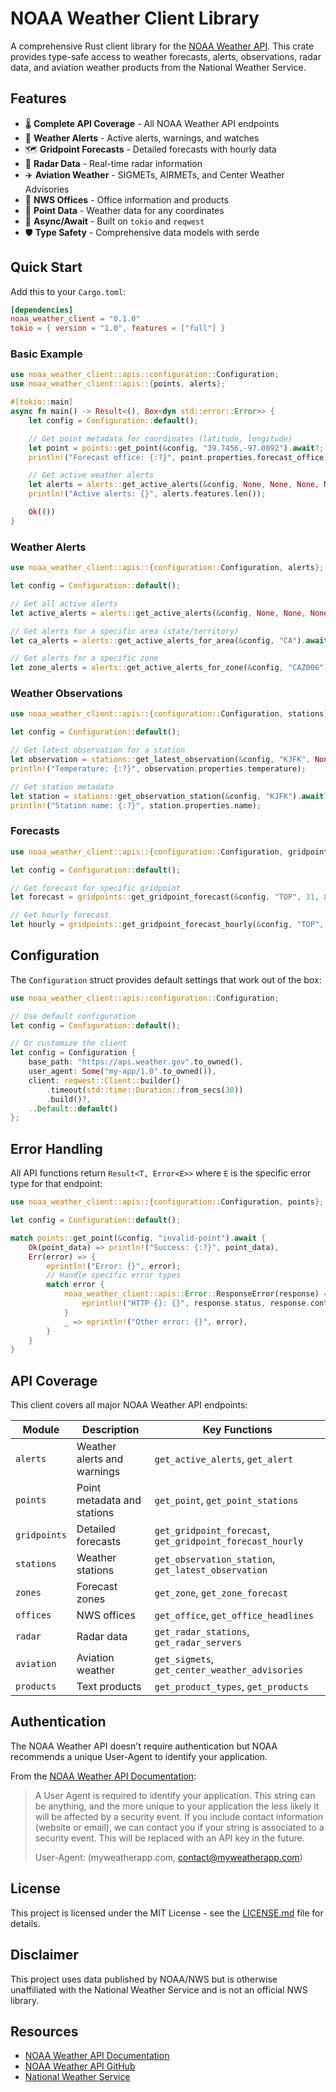 # NOAA Weather Client Library

A comprehensive Rust client library for the [NOAA Weather API](https://www.weather.gov/documentation/services-web-api). This crate provides type-safe access to weather forecasts, alerts, observations, radar data, and aviation weather products from the National Weather Service.

## Features

-   🌡️ **Complete API Coverage** - All NOAA Weather API endpoints
-   🚨 **Weather Alerts** - Active alerts, warnings, and watches
-   🗺️ **Gridpoint Forecasts** - Detailed forecasts with hourly data
-   📡 **Radar Data** - Real-time radar information
-   ✈️ **Aviation Weather** - SIGMETs, AIRMETs, and Center Weather Advisories
-   🏢 **NWS Offices** - Office information and products
-   📍 **Point Data** - Weather data for any coordinates
-   🔄 **Async/Await** - Built on `tokio` and `reqwest`
-   🛡️ **Type Safety** - Comprehensive data models with serde

## Quick Start

Add this to your `Cargo.toml`:

```toml
[dependencies]
noaa_weather_client = "0.1.0"
tokio = { version = "1.0", features = ["full"] }
```

### Basic Example

```rust
use noaa_weather_client::apis::configuration::Configuration;
use noaa_weather_client::apis::{points, alerts};

#[tokio::main]
async fn main() -> Result<(), Box<dyn std::error::Error>> {
    let config = Configuration::default();

    // Get point metadata for coordinates (latitude, longitude)
    let point = points::get_point(&config, "39.7456,-97.0892").await?;
    println!("Forecast office: {:?}", point.properties.forecast_office);

    // Get active weather alerts
    let alerts = alerts::get_active_alerts(&config, None, None, None, None, None, None, None).await?;
    println!("Active alerts: {}", alerts.features.len());

    Ok(())
}
```

### Weather Alerts

```rust
use noaa_weather_client::apis::{configuration::Configuration, alerts};

let config = Configuration::default();

// Get all active alerts
let active_alerts = alerts::get_active_alerts(&config, None, None, None, None, None, None, None).await?;

// Get alerts for a specific area (state/territory)
let ca_alerts = alerts::get_active_alerts_for_area(&config, "CA").await?;

// Get alerts for a specific zone
let zone_alerts = alerts::get_active_alerts_for_zone(&config, "CAZ006").await?;
```

### Weather Observations

```rust
use noaa_weather_client::apis::{configuration::Configuration, stations};

let config = Configuration::default();

// Get latest observation for a station
let observation = stations::get_latest_observation(&config, "KJFK", None).await?;
println!("Temperature: {:?}", observation.properties.temperature);

// Get station metadata
let station = stations::get_observation_station(&config, "KJFK").await?;
println!("Station name: {:?}", station.properties.name);
```

### Forecasts

```rust
use noaa_weather_client::apis::{configuration::Configuration, gridpoints};

let config = Configuration::default();

// Get forecast for specific gridpoint
let forecast = gridpoints::get_gridpoint_forecast(&config, "TOP", 31, 80, None).await?;

// Get hourly forecast
let hourly = gridpoints::get_gridpoint_forecast_hourly(&config, "TOP", 31, 80, None).await?;
```

## Configuration

The `Configuration` struct provides default settings that work out of the box:

```rust
use noaa_weather_client::apis::configuration::Configuration;

// Use default configuration
let config = Configuration::default();

// Or customize the client
let config = Configuration {
    base_path: "https://api.weather.gov".to_owned(),
    user_agent: Some("my-app/1.0".to_owned()),
    client: reqwest::Client::builder()
        .timeout(std::time::Duration::from_secs(30))
        .build()?,
    ..Default::default()
};
```

## Error Handling

All API functions return `Result<T, Error<E>>` where `E` is the specific error type for that endpoint:

```rust
use noaa_weather_client::apis::{configuration::Configuration, points};

let config = Configuration::default();

match points::get_point(&config, "invalid-point").await {
    Ok(point_data) => println!("Success: {:?}", point_data),
    Err(error) => {
        eprintln!("Error: {}", error);
        // Handle specific error types
        match error {
            noaa_weather_client::apis::Error::ResponseError(response) => {
                eprintln!("HTTP {}: {}", response.status, response.content);
            }
            _ => eprintln!("Other error: {}", error),
        }
    }
}
```

## API Coverage

This client covers all major NOAA Weather API endpoints:

| Module       | Description                 | Key Functions                                             |
| ------------ | --------------------------- | --------------------------------------------------------- |
| `alerts`     | Weather alerts and warnings | `get_active_alerts`, `get_alert`                          |
| `points`     | Point metadata and stations | `get_point`, `get_point_stations`                         |
| `gridpoints` | Detailed forecasts          | `get_gridpoint_forecast`, `get_gridpoint_forecast_hourly` |
| `stations`   | Weather stations            | `get_observation_station`, `get_latest_observation`       |
| `zones`      | Forecast zones              | `get_zone`, `get_zone_forecast`                           |
| `offices`    | NWS offices                 | `get_office`, `get_office_headlines`                      |
| `radar`      | Radar data                  | `get_radar_stations`, `get_radar_servers`                 |
| `aviation`   | Aviation weather            | `get_sigmets`, `get_center_weather_advisories`            |
| `products`   | Text products               | `get_product_types`, `get_products`                       |

## Authentication

The NOAA Weather API doesn't require authentication but NOAA recommends a unique User-Agent to identify your application.

From the [NOAA Weather API Documentation](https://www.weather.gov/documentation/services-web-api):

> A User Agent is required to identify your application.
> This string can be anything, and the more unique to your application the less likely it will be affected by a security event.
> If you include contact information (website or email), we can contact you if your string is associated to a security event.
> This will be replaced with an API key in the future.
>
> User-Agent: (myweatherapp.com, contact@myweatherapp.com)

## License

This project is licensed under the MIT License - see the [LICENSE.md](../LICENSE.md) file for details.

## Disclaimer

This project uses data published by NOAA/NWS but is otherwise unaffiliated with the National Weather Service and is not an official NWS library.

## Resources

-   [NOAA Weather API Documentation](https://www.weather.gov/documentation/services-web-api)
-   [NOAA Weather API GitHub](https://github.com/weather-gov/api)
-   [National Weather Service](https://www.weather.gov/)
